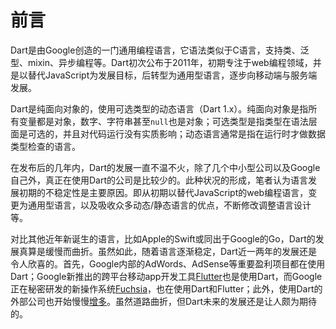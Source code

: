 # 前言

Dart是由Google创造的一门通用编程语言，它语法类似于C语言，支持类、泛型、mixin、异步编程等。Dart初次公布于2011年，初期专注于web编程领域，并是以替代JavaScript为发展目标，后转型为通用型语言，逐步向移动端与服务端发展。

Dart是纯面向对象的，使用可选类型的动态语言（Dart 1.x）。纯面向对象是指所有变量都是对象，数字、字符串甚至`null`也是对象；可选类型是指类型在语法层面是可选的，并且对代码运行没有实质影响；动态语言通常是指在运行时才做数据类型检查的语言。

在发布后的几年内，Dart的发展一直不温不火，除了几个中小型公司以及Google自己外，真正在使用Dart的公司是比较少的。此种状况的形成，笔者认为语言发展初期的不稳定性是主要原因。即从初期以替代JavaScript的web编程语言，变更为通用型语言，以及吸收众多动态/静态语言的优点，不断修改调整语言设计等。

对比其他近年新诞生的语言，比如Apple的Swift或同出于Google的Go，Dart的发展真算是缓慢而曲折。虽然如此，随着语言逐渐稳定，Dart近一两年的发展还是令人欣喜的。首先，Google内部的AdWords、AdSense等重要盈利项目都在使用Dart；Google新推出的跨平台移动app开发工具[Flutter](https://flutter.io/)也是使用Dart，而Google正在秘密研发的新操作系统[Fuchsia](https://fuchsia.googlesource.com/)，也在使用Dart和Flutter；此外，使用Dart的外部公司也开始慢慢[增多](https://www.dartlang.org/community/who-uses-dart)。虽然道路曲折，但Dart未来的发展还是让人颇为期待的。





